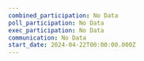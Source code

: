 ```yaml
---
combined_participation: No Data
poll_participation: No Data
exec_participation: No Data
communication: No Data
start_date: 2024-04-22T00:00:00.000Z
---
```

